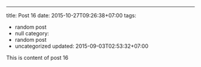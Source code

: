 ---
title: Post 16
date: 2015-10-27T09:26:38+07:00
tags:
  - random post
  - null
category:
  - random post
  - uncategorized
updated: 2015-09-03T02:53:32+07:00

This is content of post 16